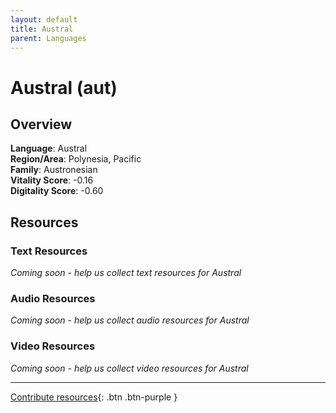 ```yaml
---
layout: default
title: Austral
parent: Languages
---
```


# Austral (aut)

## Overview

**Language**: Austral  
**Region/Area**: Polynesia, Pacific  
**Family**: Austronesian  
**Vitality Score**: -0.16  
**Digitality Score**: -0.60  

## Resources

### Text Resources
*Coming soon - help us collect text resources for Austral*

### Audio Resources
*Coming soon - help us collect audio resources for Austral*

### Video Resources
*Coming soon - help us collect video resources for Austral*

---

[Contribute resources](https://fairtrain.github.io/){: .btn .btn-purple }
